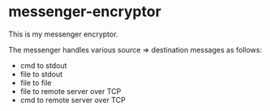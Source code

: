 # messenger-encryptor
This is my messenger encryptor.

The messenger handles various source => destination messages as follows:

  - cmd to stdout
  - file to stdout
  - file to file
  - file to remote server over TCP
  - cmd to remote server over TCP
